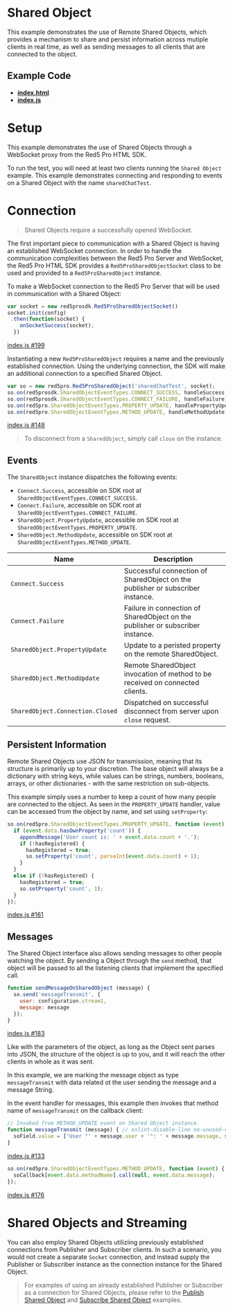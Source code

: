 # Shared Object

This example demonstrates the use of Remote Shared Objects, which provides a mechanism to share and persist information across mutiple clients in real time, as well as sending messages to all clients that are connected to the object.

## Example Code

- **[index.html](index.html)**
- **[index.js](index.js)**

# Setup

This example demonstrates the use of Shared Objects through a WebSocket proxy from the Red5 Pro HTML SDK.

To run the test, you will need at least two clients running the `Shared Object` example. This example demonstrates connecting and responding to events on a Shared Object with the name `sharedChatTest`.

# Connection

> Shared Objects require a successfully opened WebSocket.

The first important piece to communication with a Shared Object is having an established WebSocket connection. In order to handle the communication complexities between the Red5 Pro Server and WebSocket, the Red5 Pro HTML SDK provides a `Red5ProSharedObjectSocket` class to be used and provided to a `Red5ProSharedObject` instance.

To make a WebSocket connection to the Red5 Pro Server that will be used in communication with a Shared Object:

```js
var socket = new red5prosdk.Red5ProSharedObjectSocket()
socket.init(config)
 .then(function(socket) {
    onSocketSuccess(socket);
  })
```

[index.js #199](index.js#L199)

Instantiating a new `Red5ProSharedObject` requires a name and the previously established connection. Using the underlying connection, the SDK will make an additional connection to a specified Shared Object.

```js
var so = new red5pro.Red5ProSharedObject('sharedChatTest', socket);
so.on(red5prosdk.SharedObjectEventTypes.CONNECT_SUCCESS, handleSuccess);
so.on(red5prosdk.SharedObjectEventTypes.CONNECT_FAILURE, handleFailure);
so.on(red5pro.SharedObjectEventTypes.PROPERTY_UPDATE, handlePropertyUpdate);
so.on(red5pro.SharedObjectEventTypes.METHOD_UPDATE, handleMethodUpdate);
```

[index.js #148](index.js#L148)

> To disconnect from a `SharedObject`, simply call `close` on the instance.

## Events

The `SharedObject` instance dispatches the following events:

* `Connect.Success`, accessible on SDK root at `SharedObjectEventTypes.CONNECT_SUCCESS`.
* `Connect.Failure`, accessible on SDK root at `SharedObjectEventTypes.CONNECT_FAILURE`.
* `SharedObject.PropertyUpdate`, accessible on SDK root at `SharedObjectEventTypes.PROPERTY_UPDATE`.
* `SharedObject.MethodUpdate`, accessible on SDK root at `SharedObjectEventTypes.METHOD_UPDATE`.

| Name | Description |
| --- | --- |
| `Connect.Success` | Successful connection of SharedObject on the publisher or subscriber instance. |
| `Connect.Failure` | Failure in connection of SharedObject on the publisher or subscriber instance. |
| `SharedObject.PropertyUpdate` | Update to a peristed property on the remote SharedObject. |
| `SharedObject.MethodUpdate` | Remote SharedObject invocation of method to be received on connected clients. |
| `SharedObject.Connection.Closed` | Dispatched on successful disconnect from server upon `close` request. |

## Persistent Information

Remote Shared Objects use JSON for transmission, meaning that its structure is primarily up to your discretion. The base object will always be a dictionary with string keys, while values can be strings, numbers, booleans, arrays, or other dictionaries - with the same restriction on sub-objects.

This example simply uses a number to keep a count of how many people are connected to the object. As seen in the `PROPERTY_UPDATE` handler, value can be accessed from the object by name, and set using `setProperty`:

```js
so.on(red5pro.SharedObjectEventTypes.PROPERTY_UPDATE, function (event) {
  if (event.data.hasOwnProperty('count')) {
    appendMessage('User count is: ' + event.data.count + '.');
    if (!hasRegistered) {
      hasRegistered = true;
      so.setProperty('count', parseInt(event.data.count) + 1);
    }
  }
  else if (!hasRegistered) {
    hasRegistered = true;
    so.setProperty('count', 1);
  }
});
```

[index.js #161](index#L161)

## Messages

The Shared Object interface also allows sending messages to other people watching the object. By sending a Object through the `send` method, that object will be passed to all the listening clients that implement the specified call.

```js
function sendMessageOnSharedObject (message) {
  so.send('messageTransmit', {
    user: configuration.stream1,
    message: message
  });
}
```

[index.js #183](index.js#L183)

Like with the parameters of the object, as long as the Object sent parses into JSON, the structure of the object is up to you, and it will reach the other clients in whole as it was sent.

In this example, we are marking the message object as type `messageTransmit` with data related ot the user sending the message and a message String.

In the event handler for messages, this example then invokes that method name of `messageTransmit` on the callback client:

```js
// Invoked from METHOD_UPDATE event on Shared Object instance.
function messageTransmit (message) { // eslint-disable-line no-unused-vars
  soField.value = ['User "' + message.user + '": ' + message.message, soField.value].join('\n');
}
```

[index.js #133](index.js#L133)

```js
so.on(red5pro.SharedObjectEventTypes.METHOD_UPDATE, function (event) {
  soCallback[event.data.methodName].call(null, event.data.message);
});
```

[index.js #176](index.js#L176)

# Shared Objects and Streaming

You can also employ Shared Objects utiliziing previously established connections from Publisher and Subscriber clients. In such a scenario, you would not create a separate `Socket` connection, and instead supply the Publisher or Subscriber instance as the connection instance for the Shared Object.

> For examples of using an already established Publisher or Subscriber as a connection for Shared Objects, please refer to the [Publish Shared Object](../publishSharedObject) and [Subscribe Shared Object](../subscribeSharedObject) examples.
